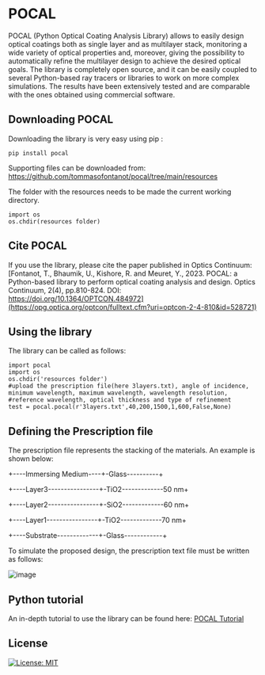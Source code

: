 # POCAL

POCAL (Python Optical Coating Analysis Library) allows to easily design optical coatings both as single layer and as multilayer stack, monitoring a wide variety of optical properties and, moreover, giving the possibility to automatically refine the multilayer design to achieve the desired optical goals. The library is completely open source, and it can be easily coupled to several Python-based ray tracers or libraries to work on more complex simulations. The results have been extensively tested and are comparable with the ones obtained using commercial software.

## **Downloading POCAL**

Downloading the library is very easy using pip :

```
pip install pocal
```

Supporting files can be downloaded from: https://github.com/tommasofontanot/pocal/tree/main/resources

The folder with the resources needs to be made the current working directory.

```
import os
os.chdir(resources folder)
```

## **Cite POCAL**

If you use the library, please cite the paper published in Optics Continuum: [Fontanot, T., Bhaumik, U., Kishore, R. and Meuret, Y., 2023. POCAL: a Python-based library to perform optical coating analysis and design. Optics Continuum, 2(4), pp.810-824. DOI: https://doi.org/10.1364/OPTCON.484972](https://opg.optica.org/optcon/fulltext.cfm?uri=optcon-2-4-810&id=528721)

## **Using the library**

The library can be called as follows:

```
import pocal
import os
os.chdir('resources folder')
#upload the prescription file(here 3layers.txt), angle of incidence, minimum wavelength, maximum wavelength, wavelength resolution, 
#reference wavelength, optical thickness and type of refinement
test = pocal.pocal(r'3layers.txt',40,200,1500,1,600,False,None)
```


## **Defining the Prescription file**

The prescription file represents the stacking of the materials. An example is shown below:

+----Immersing Medium----+-Glass----------+

+----Layer3----------------+-TiO2-------------50 nm+

+----Layer2----------------+-SiO2-------------60 nm+

+----Layer1----------------+-TiO2-------------70 nm+

+----Substrate-------------+-Glass------------+


To simulate the proposed design, the prescription text file must be written as follows:

![image](https://user-images.githubusercontent.com/18205576/229857312-8f7d8ce8-ad8e-46c9-bd0b-ce8e2bbe67c4.png)


## **Python tutorial**

An in-depth tutorial to use the library can be found here: [POCAL Tutorial](https://github.com/tommasofontanot/pocal/blob/main/Pocal.ipynb)

## **License**

[![License: MIT](https://img.shields.io/badge/License-MIT-yellow.svg)](https://github.com/tommasofontanot/pocal/blob/main/LICENSE.txt)

